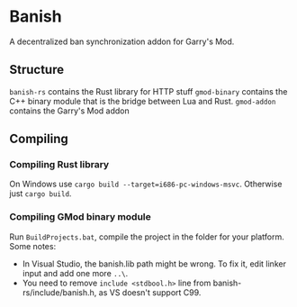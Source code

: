 # Banish

A decentralized ban synchronization addon for Garry's Mod.

## Structure
`banish-rs` contains the Rust library for HTTP stuff
`gmod-binary` contains the C++ binary module that is the bridge between Lua and Rust.
`gmod-addon` contains the Garry's Mod addon

## Compiling

### Compiling Rust library
On Windows use `cargo build --target=i686-pc-windows-msvc`. Otherwise just `cargo build`.

### Compiling GMod binary module
Run `BuildProjects.bat`, compile the project in the folder for your platform. Some notes:
- In Visual Studio, the banish.lib path might be wrong. To fix it, edit linker input and add one more `..\`.
- You need to remove `include <stdbool.h>` line from banish-rs/include/banish.h, as VS doesn't support C99.